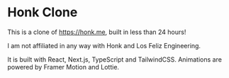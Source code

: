 # Honk Clone

This is a clone of https://honk.me, built in less than 24 hours!

I am not affiliated in any way with Honk and Los Feliz Engineering.

It is built with React, Next.js, TypeScript and TailwindCSS. Animations are powered by Framer Motion and Lottie. 
